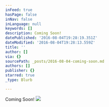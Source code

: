 ```yaml
---
inFeed: true
hasPage: false
inNav: false
inLanguage: null
keywords: []
description: Coming Soon!
datePublished: '2016-08-04T19:28:19.351Z'
dateModified: '2016-08-04T19:28:13.559Z'
title: ''
author: []
via: {}
sourcePath: _posts/2016-08-04-coming-soon.md
authors: []
publisher: {}
starred: true
_type: Blurb

---
```

Coming Soon!
![](https://the-grid-user-content.s3-us-west-2.amazonaws.com/cadb1896-c504-47cd-bd1c-debadff9f45f.png)
